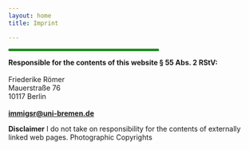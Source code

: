 ```yaml
---
layout: home
title: Imprint

---
```

<hr width="60%" style="height: 5px; background-color: #228b22; border-radius: 2px;" align="center">

**Responsible for the contents of this website § 55 Abs. 2 RStV:** <br><br>
Friederike Römer <br>
Mauerstraße 76<br>
10117 Berlin<br>
<br>
**immigsr@uni-bremen.de**

**Disclaimer**
I do not take on responsibility for the contents of externally linked web pages.
Photographic Copyrights
